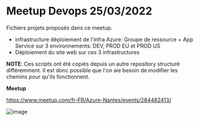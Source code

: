 # Meetup Devops 25/03/2022

Fichiers projets proposés dans ce meetup.

- infrastructure
déploiement de l'infra Azure: Groupe de ressource + App Service sur 3 environnements: DEV, PROD EU et PROD US
- Déploiement du site web sur ces 3 infrastructures

**NOTE**: Ces scripts ont été copiés depuis un autre repository structuré différemment. Il est donc possible que l'on aie besoin de modifier les chemins pour qu'ils fonctionnent.


**Meetup**

https://www.meetup.com/fr-FR/Azure-Nantes/events/284482413/

![image](https://user-images.githubusercontent.com/5559134/159092310-7f6ee2fc-8cd0-4e51-a712-19c6d16bb1ec.png)
